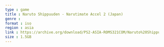 ```yaml
---
type : game
title : Naruto Shippuuden - Narutimate Accel 2 (Japan)
genre : 
format : iso
region : asia
link : https://archive.org/download/PS2-ASIA-ROMS321COM/Naruto%20Shippuuden%20-%20Narutimate%20Accel%202%20%28Japan%29.7z
size : 1.5GB
---
```

